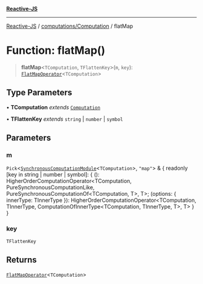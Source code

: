 [**Reactive-JS**](../../../README.md)

***

[Reactive-JS](../../../README.md) / [computations/Computation](../README.md) / flatMap

# Function: flatMap()

> **flatMap**\<`TComputation`, `TFlattenKey`\>(`m`, `key`): [`FlatMapOperator`](../interfaces/FlatMapOperator.md)\<`TComputation`\>

## Type Parameters

• **TComputation** *extends* [`Computation`](../../type-aliases/Computation.md)

• **TFlattenKey** *extends* `string` \| `number` \| `symbol`

## Parameters

### m

`Pick`\<[`SynchronousComputationModule`](../../interfaces/SynchronousComputationModule.md)\<`TComputation`\>, `"map"`\> & \{ readonly \[key in string \| number \| symbol\]: \{ (): HigherOrderComputationOperator\<TComputation, PureSynchronousComputationLike, PureSynchronousComputationOf\<TComputation, T\>, T\>; (options: \{ innerType: TInnerType \}): HigherOrderComputationOperator\<TComputation, TInnerType, ComputationOfInnerType\<TComputation, TInnerType, T\>, T\> \} \}

### key

`TFlattenKey`

## Returns

[`FlatMapOperator`](../interfaces/FlatMapOperator.md)\<`TComputation`\>
